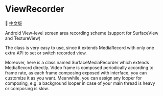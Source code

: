 # ViewRecorder

📖 [中文版](https://github.com/Star1128/ViewRecorder/blob/main/README-CN.md)

Android View-level screen area recording scheme (support for SurfaceView and TextureView)

The class is very easy to use, since it extends MediaRecord with only one extra API to set or switch recorded view.

Moreover, here is a class named SurfaceMediaRecorder which extends MediaRecord directly. Video frame is composed periodically according to frame rate, as each frame composing exposed with interface, you can customize it as you want. Meanwhile, you can assign any looper for composing, e.g. a background looper in case of your main thread is heavy or composing is slow.
